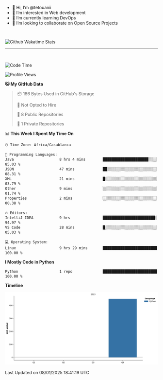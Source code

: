- 👋 Hi, I’m @tetouanii
- 👀 I’m interested in Web development
- 🌱 I’m currently learning DevOps
- 💞️ I’m looking to collaborate on Open Source Projects

<br/>


![Github Wakatime Stats](https://github-readme-stats.vercel.app/api/wakatime/?username=@walidbosso&layout=compact&&theme=default&link="https://www.github.com/USERNAME/") 

--- 

<br/>


  
<!--START_SECTION:waka-->
![Code Time](http://img.shields.io/badge/Code%20Time-193%20hrs%2010%20mins-blue)

![Profile Views](http://img.shields.io/badge/Profile%20Views-0-blue)

**🐱 My GitHub Data** 

> 📦 186 Bytes Used in GitHub's Storage 
 > 
> 🚫 Not Opted to Hire
 > 
> 📜 8 Public Repositories 
 > 
> 🔑 1 Private Repositories 
 > 
📊 **This Week I Spent My Time On** 

```text
🕑︎ Time Zone: Africa/Casablanca

💬 Programming Languages: 
Java                     8 hrs 4 mins        █████████████████████░░░░   85.03 % 
JSON                     47 mins             ██░░░░░░░░░░░░░░░░░░░░░░░   08.31 % 
XML                      21 mins             █░░░░░░░░░░░░░░░░░░░░░░░░   03.79 % 
Other                    9 mins              ░░░░░░░░░░░░░░░░░░░░░░░░░   01.74 % 
Properties               2 mins              ░░░░░░░░░░░░░░░░░░░░░░░░░   00.38 % 

🔥 Editors: 
IntelliJ IDEA            9 hrs               ████████████████████████░   94.97 % 
VS Code                  28 mins             █░░░░░░░░░░░░░░░░░░░░░░░░   05.03 % 

💻 Operating System: 
Linux                    9 hrs 29 mins       █████████████████████████   100.00 % 
```

**I Mostly Code in Python** 

```text
Python                   1 repo              █████████████████████████   100.00 % 
```



**Timeline**

![Lines of Code chart](https://raw.githubusercontent.com/tetouanii/tetouanii/main/assets/bar_graph.png)


 Last Updated on 08/01/2025 18:41:19 UTC
<!--END_SECTION:waka-->
